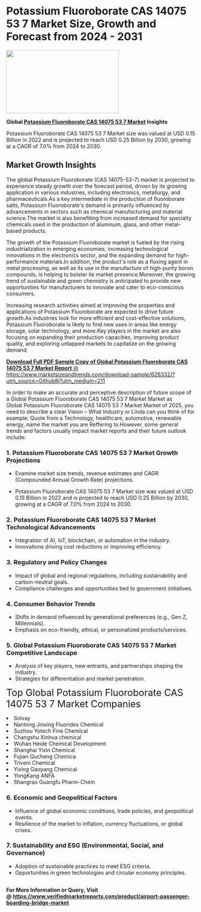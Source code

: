 <H1>Potassium Fluoroborate CAS 14075 53 7 Market Size, Growth and Forecast from 2024 - 2031</H1><img class="aligncenter size-medium wp-image-584254" src="https://thirdeyenews.in/wp-content/uploads/2024/09/Global-Market-Research-300x168.jpeg" alt="" width="300" height="168" /><p><strong>Global&nbsp;<a href="https://www.marketsizeandtrends.com/download-sample/626332/?utm_source=Github8j?utm_medium=211">Potassium Fluoroborate CAS 14075 53 7 Market</a> Insights</strong></p><p>Potassium Fluoroborate CAS 14075 53 7 Market size was valued at USD 0.15 Billion in 2022 and is projected to reach USD 0.25 Billion by 2030, growing at a CAGR of 7.0% from 2024 to 2030.</p><p><h2>Market Growth Insights</h2> <p>The global Potassium Fluoroborate (CAS 14075-53-7) market is projected to experience steady growth over the forecast period, driven by its growing application in various industries, including electronics, metallurgy, and pharmaceuticals.As a key intermediate in the production of fluoroborate salts, Potassium Fluoroborate's demand is primarily influenced by advancements in sectors such as chemical manufacturing and material science.The market is also benefiting from increased demand for specialty chemicals used in the production of aluminum, glass, and other metal-based products.</p> <p><a href="#"></a></p> <p>The growth of the Potassium Fluoroborate market is fueled by the rising industrialization in emerging economies, increasing technological innovations in the electronics sector, and the expanding demand for high-performance materials.In addition, the product's role as a fluxing agent in metal processing, as well as its use in the manufacture of high-purity boron compounds, is helping to bolster its market presence.Moreover, the growing trend of sustainable and green chemistry is anticipated to provide new opportunities for manufacturers to innovate and cater to eco-conscious consumers.</p> <p>Increasing research activities aimed at improving the properties and applications of Potassium Fluoroborate are expected to drive future growth.As industries look for more efficient and cost-effective solutions, Potassium Fluoroborate is likely to find new uses in areas like energy storage, solar technology, and more.Key players in the market are also focusing on expanding their production capacities, improving product quality, and exploring untapped markets to capitalize on the growing demand.</p> <p><a href="#"></p><p><span class=""><strong>Download Full PDF Sample Copy of Global Potassium Fluoroborate CAS 14075 53 7 Market Report</strong> @ <a href="https://www.marketsizeandtrends.com/download-sample/626332/?utm_source=Github8j?utm_medium=211" target="_blank">https://www.marketsizeandtrends.com/download-sample/626332/?utm_source=Github8j?utm_medium=211</a></span></p><p>In order to make an accurate and perceptive description of future scope of a Global&nbsp;Potassium Fluoroborate CAS 14075 53 7 Market Market as Global&nbsp;Potassium Fluoroborate CAS 14075 53 7 Market Market of 2025, you need to describe a clear Vision &ndash; What Industry or Linda can you think of for example: Quote from a Technology, healthcare, automotive, renewable energy, name the market you are Reffering to.However, some general trends and factors usually impact market reports and their future outlook include:</p><h3>1.&nbsp;<strong>Potassium Fluoroborate CAS 14075 53 7 Market Growth Projections</strong></h3><ul><li>Examine market size trends, revenue estimates and CAGR (Compounded Annual Growth Rate) projections.</li><li><p>Potassium Fluoroborate CAS 14075 53 7 Market size was valued at USD 0.15 Billion in 2022 and is projected to reach USD 0.25 Billion by 2030, growing at a CAGR of 7.0% from 2024 to 2030.</p></li></ul><h3>2.&nbsp;<strong>Potassium Fluoroborate CAS 14075 53 7 Market Technological Advancements</strong></h3><ul><li>Integration of AI, IoT, blockchain, or automation in the industry.</li><li>Innovations driving cost reductions or improving efficiency.</li></ul><h3>3.&nbsp;<strong>Regulatory and Policy Changes</strong></h3><ul><li>Impact of global and regional regulations, including sustainability and carbon-neutral goals.</li><li>Compliance challenges and opportunities tied to government initiatives.</li></ul><h3>4.&nbsp;<strong>Consumer Behavior Trends</strong></h3><ul><li>Shifts in demand influenced by generational preferences (e.g., Gen Z, Millennials).</li><li>Emphasis on eco-friendly, ethical, or personalized products/services.</li></ul><h3>5.&nbsp;<strong>Global Potassium Fluoroborate CAS 14075 53 7 Market Competitive Landscape</strong></h3><ul><li>Analysis of key players, new entrants, and partnerships shaping the industry.</li><li>Strategies for differentiation and market penetration.</li></ul><p data-pm-slice="1 1 []"><span style="color: inherit; font-family: inherit; font-size: 25px;">Top Global Potassium Fluoroborate CAS 14075 53 7 Market Companies</span></p><div class="" data-test-id=""><p><li>Solvay</li><li> Nantong Jinxing Fluorides Chemical</li><li> Suzhou Yotech Fine Chemical</li><li> Changshu Xinhua chemical</li><li> Wuhan Heide Chemical Development</li><li> Shanghai Yixin Chemical</li><li> Fujian Qucheng Chemica</li><li> Triveni Chemical</li><li> Yixing Gaoyang Chemical</li><li> YongKang ANFA</li><li> Shangrao Guangfu Pharm-Chem</li></p></div><h3>6.&nbsp;<strong>Economic and Geopolitical Factors</strong></h3><ul><li>Influence of global economic conditions, trade policies, and geopolitical events.</li><li>Resilience of the market to inflation, currency fluctuations, or global crises.</li></ul><h3>7.&nbsp;<strong>Sustainability and ESG (Environmental, Social, and Governance)</strong></h3><ul><li>Adoption of sustainable practices to meet ESG criteria.</li><li>Opportunities in green technologies and circular economy principles.</li></ul><h2><strong style="font-size: 14px;">For More Information or Query, Visit @&nbsp;</strong><a style="background-color: #ffffff; font-size: 14px;" href="https://www.marketsizeandtrends.com/report/potassium-fluoroborate-cas-14075-53-7-market/" target="_blank">https://www.verifiedmarketreports.com/product/airport-passenger-boarding-bridge-market</a></h2>